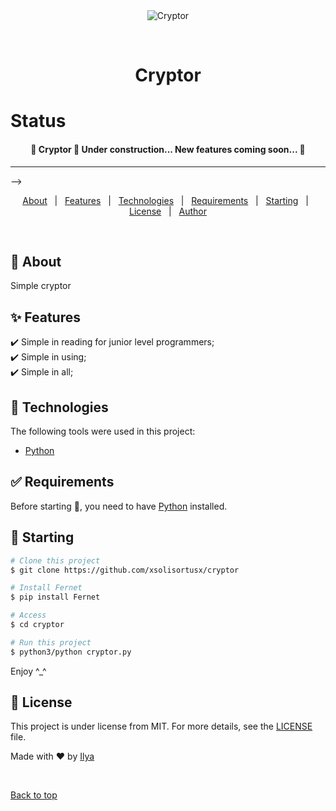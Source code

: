 <div align="center" id="top"> 
  <img src="./.github/app.gif" alt="Cryptor" />

  &#xa0;

  <!-- <a href="https://cryptor.netlify.app">Demo</a> -->
</div>

<h1 align="center">Cryptor</h1>

<p align="center">
 

  <!-- <img alt="Github issues" src="https://img.shields.io/github/issues/xsolisortusx/cryptor?color=56BEB8" /> -->

  <!-- <img alt="Github forks" src="https://img.shields.io/github/forks/xsolisortusx/cryptor?color=56BEB8" /> -->

  <!-- <img alt="Github stars" src="https://img.shields.io/github/stars/xsolisortusx/cryptor?color=56BEB8" /> -->
</p>

# Status

 <h4 align="center"> 
	🚧  Cryptor 🚀 Under construction... New features coming soon...  🚧
</h4> 

<hr> -->

<p align="center">
  <a href="#dart-about">About</a> &#xa0; | &#xa0; 
  <a href="#sparkles-features">Features</a> &#xa0; | &#xa0;
  <a href="#rocket-technologies">Technologies</a> &#xa0; | &#xa0;
  <a href="#white_check_mark-requirements">Requirements</a> &#xa0; | &#xa0;
  <a href="#checkered_flag-starting">Starting</a> &#xa0; | &#xa0;
  <a href="#memo-license">License</a> &#xa0; | &#xa0;
  <a href="https://github.com/xsolisortusx" target="_blank">Author</a>
</p>

<br>

## :dart: About ##

Simple cryptor

## :sparkles: Features ##

:heavy_check_mark: Simple in reading for junior level programmers;\
:heavy_check_mark: Simple in using;\
:heavy_check_mark: Simple in all;

## :rocket: Technologies ##

The following tools were used in this project:

- [Python](https://www.python.org/)

## :white_check_mark: Requirements ##

Before starting :checkered_flag:, you need to have [Python](https://www.python.org/) installed.

## :checkered_flag: Starting ##

```bash
# Clone this project
$ git clone https://github.com/xsolisortusx/cryptor

# Install Fernet
$ pip install Fernet

# Access
$ cd cryptor

# Run this project
$ python3/python cryptor.py
```
Enjoy ^_^

## :memo: License ##

This project is under license from MIT. For more details, see the [LICENSE](https://github.com/xsolisortusx/simple-cryptography-v1/blob/main/LICENSE) file.


Made with :heart: by <a href="https://github.com/xsolisortusx" target="_blank">Ilya</a>

&#xa0;

<a href="#top">Back to top</a>
